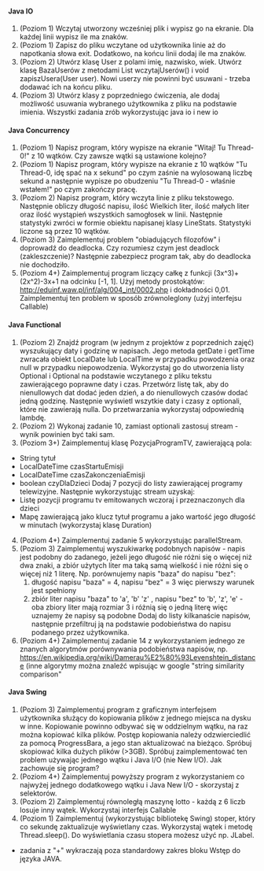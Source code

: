 #### Java IO

1. (Poziom 1) Wczytaj utworzony wcześniej plik i wypisz go na ekranie. Dla każdej linii wypisz ile ma znaków.
2. (Poziom 1) Zapisz do pliku wczytane od użytkownika linie aż do napotkania słowa exit. Dodatkowo, na końcu linii 
dodaj ile ma znaków.
3. (Poziom 2) Utwórz klasę User z polami imię, nazwisko, wiek. Utwórz klasę BazaUserów z metodami List<User> 
wczytajUserów() i void zapiszUsera(User user). Nowi userzy nie powinni być usuwani - trzeba dodawać ich na końcu pliku.
4. (Poziom 3) Utwórz klasy z poprzedniego ćwiczenia, ale dodaj możliwość usuwania wybranego użytkownika z pliku na 
podstawie imienia.
Wszystki zadania zrób wykorzystując java io i new io

#### Java Concurrency

1. (Poziom 1) Napisz program, który wypisze na ekranie "Witaj! Tu Thread-0!" z 10 wątków. Czy zawsze wątki są ustawione kolejno?
2. (Poziom 1) Napisz program, który wypisze na ekranie z 10 wątków "Tu Thread-0, idę spać na x sekund" po czym zaśnie na wylosowaną liczbę sekund a następnie wypisze po obudzeniu "Tu Thread-0 - właśnie wstałem!" po czym zakończy pracę.
3. (Poziom 2) Napisz program, który wczyta linie z pliku tekstowego. Następnie obliczy długość napisu, ilość Wielkich liter, ilość małych liter oraz ilość wystąpień wszystkich samogłosek w linii. Następnie statystyki zwróci w formie obiektu napisanej klasy LineStats. Statystyki liczone są przez 10 wątków.
4. (Poziom 3) Zaimplementuj problem "obiadujących filozofów" i doprowadź do deadlocka. Czy rozumiesz czym jest deadlock (zakleszczenie)? Następnie zabezpiecz program tak, aby do deadlocka nie dochodziło.
5. (Poziom 4+) Zaimplementuj program liczący całkę z funkcji (3x^3)+(2x^2)-3x+1 na odcinku [-1, 1]. Użyj metody prostokątów: http://eduinf.waw.pl/inf/alg/004_int/0002.php i dokładności 0,01. Zaimplementuj ten problem w sposób zrównoleglony (użyj interfejsu Callable)

#### Java Functional

1. (Poziom 2) Znajdź program (w jednym z projektów z poprzednich zajęć) wyszukujący daty i godzinę w napisach. Jego metoda getDate i getTime zwracała obiekt LocalDate lub LocalTime w przypadku powodzenia oraz null w przypadku niepowodzenia. Wykorzystaj go do utworzenia listy Optional<LocalDate> i Optional<LocalTime> na podstawie wczytanego z pliku tekstu zawierającego poprawne daty i czas. Przetwórz listę tak, aby do nienullowych dat dodać jeden dzień, a do nienullowych czasów dodać jedną godzinę. Następnie wyświetl wszytkie daty i czasy z optionali, które nie zawierają nulla. Do przetwarzania wykorzystaj odpowiednią lambdę.
2. (Poziom 2) Wykonaj zadanie 10, zamiast optionali zastosuj stream - wynik powinien być taki sam.
3. (Poziom 3+) Zaimplementuj klasę PozycjaProgramTV, zawierającą pola:
  - String tytuł
  - LocalDateTime czasStartuEmisji
  - LocalDateTime czasZakonczeniaEmisji
  - boolean czyDlaDzieci
  Dodaj 7 pozycji do listy zawierającej programy telewizyjne. Następnie wykorzystując stream uzyskaj:
  - Listę pozycji programu tv emitowanych wczoraj i przeznaczonych dla dzieci
  - Mapę zawierającą jako klucz tytuł programu a jako wartość jego długość w minutach (wykorzystaj klasę Duration)
4. (Poziom 4+) Zaimplementuj zadanie 5 wykorzystując parallelStream.
5. (Poziom 3) Zaimplementuj wyszukiwarkę podobnych napisów - napis jest podobny do zadanego, jeżeli jego długość nie 
różni się o więcej niż dwa znaki, a zbiór użytych liter ma taką samą wielkość i nie różni się o więcej niż 1 literę. Np. porównujemy napis "baza" do napisu "bez":
   1. długość napisu "baza" = 4, napisu "bez" = 3 więc pierwszy warunek jest spełniony
   2. zbiór liter napisu "baza" to 'a', 'b' 'z' , napisu "bez" to 'b', 'z', 'e' - oba zbiory liter mają rozmiar 3 i różnią się o jedną literę więc uznajemy że napisy są podobne 
   Dodaj do listy kilkanaście napisów, następnie przefiltruj ją na podstawie podobieństwa do napisu podanego przez użytkownika.
6. (Poziom 4+) Zaimplementuj zadanie 14 z wykorzystaniem jednego ze znanych algorytmów porównywania podobieństwa 
napisów, np. https://en.wikipedia.org/wiki/Damerau%E2%80%93Levenshtein_distance (inne algorytmy można znaleźć wpisując w google "string similarity comparison"


#### Java Swing

1. (Poziom 3) Zaimplementuj program z graficznym interfejsem użytkownika służący do kopiowania plików z jednego 
miejsca na dysku w inne. Kopiowanie powinno odbywać się w oddzielnym wątku, na raz można kopiować kilka plików. Postęp kopiowania należy odzwierciedlić za pomocą ProgressBara, a jego stan aktualizować na bieżąco. Spróbuj skopiować kilka dużych plików (>3GB). Spróbuj zaimplementować ten problem używając jednego wątku i Java I/O (nie New I/O). Jak zachowuje się program?
2. (Poziom 4+) Zaimplementuj powyższy program z wykorzystaniem co najwyżej jednego dodatkowego wątku i Java New I/O -
 skorzystaj z selektorów.
3. (Poziom 2) Zaimplementuj równoległą maszynę lotto - każdą z 6 liczb losuje inny wątek. Wykorzystaj interfejs Callable
4. (Poziom 1) Zaimplementuj (wykorzystując bibliotekę Swing) stoper, który co sekundę zaktualizuje wyświetlany czas. 
Wykorzystaj wątek i metodę Thread.sleep(). Do wyświetlania czasu stopera możesz użyć np. JLabel.

* zadania z "+" wykraczają poza standardowy zakres bloku Wstęp do języka JAVA.


